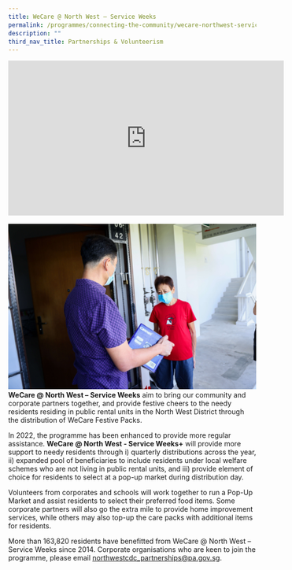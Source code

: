 ```yaml
---
title: WeCare @ North West – Service Weeks
permalink: /programmes/connecting-the-community/wecare-northwest-serviceweeks/
description: ""
third_nav_title: Partnerships & Volunteerism
---
```

<meta name="description" content="We Care @ North West">


<iframe width="560" height="315" src="https://www.youtube-nocookie.com/embed/XREMEFfXjBs" title="YouTube video player" frameborder="0" allow="accelerometer; autoplay; clipboard-write; encrypted-media; gyroscope; picture-in-picture" allowfullscreen></iframe>

![](/images/Programmes/Partnership%20&%20Volunteerism/IMG_108.jpg)**WeCare @ North West – Service Weeks** aim to bring our community and corporate partners together, and provide festive cheers to the needy residents residing in public rental units in the North West District through the distribution of WeCare Festive Packs.

In 2022, the programme has been enhanced to provide more regular assistance. **WeCare @ North West - Service Weeks+** will provide more support to needy residents through i) quarterly distributions across the year, ii) expanded pool of beneficiaries to include residents under local welfare schemes who are not living in public rental units, and iii) provide element of choice for residents to select at a pop-up market during distribution day.

Volunteers from corporates and schools will work together to run a Pop-Up Market and assist residents to select their preferred food items. Some corporate partners will also go the extra mile to provide home improvement services, while others may also top-up the care packs with additional items for residents.

More than 163,820 residents have benefitted from WeCare @ North West – Service Weeks since 2014. Corporate organisations who are keen to join the programme, please email northwestcdc_partnerships@pa.gov.sg.